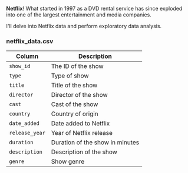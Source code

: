 **Netflix**! What started in 1997 as a DVD rental service has since exploded into one of the largest entertainment and media companies.

I'll delve into Netflix data and perform exploratory data analysis.

### **netflix_data.csv**
| Column        | Description                     |
|---------------|---------------------------------|
| `show_id`     | The ID of the show              |
| `type`        | Type of show                    |
| `title`       | Title of the show               |
| `director`    | Director of the show            |
| `cast`        | Cast of the show                |
| `country`     | Country of origin               |
| `date_added`  | Date added to Netflix           |
| `release_year`| Year of Netflix release         |
| `duration`    | Duration of the show in minutes |
| `description` | Description of the show         |
| `genre`       | Show genre                      |